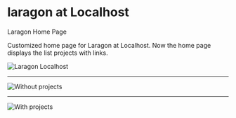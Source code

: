 # laragon at Localhost
Laragon Home Page 

Customized home page for Laragon at Localhost. Now the home page displays the list projects with links.


![Laragon Localhost](https://i.imgur.com/MzDr6Vf.png)

---

![Without projects](https://i.imgur.com/Qh6rVxy.png)

---

![With projects](https://i.imgur.com/8edU7AZ.png)